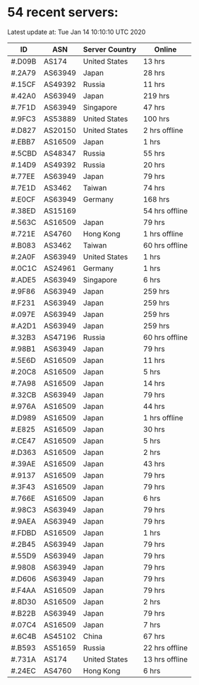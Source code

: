 # 54 recent servers:

Latest update at: Tue Jan 14 10:10:10 UTC 2020

| ID | ASN | Server Country | Online |
| -- | --- | -------------- | ------ |
| #.D09B | AS174 | United States | 13 hrs |
| #.2A79 | AS63949 | Japan | 28 hrs |
| #.15CF | AS49392 | Russia | 11 hrs |
| #.42A0 | AS63949 | Japan | 219 hrs |
| #.7F1D | AS63949 | Singapore | 47 hrs |
| #.9FC3 | AS53889 | United States | 100 hrs |
| #.D827 | AS20150 | United States | 2 hrs offline |
| #.EBB7 | AS16509 | Japan | 1 hrs |
| #.5CBD | AS48347 | Russia | 55 hrs |
| #.14D9 | AS49392 | Russia | 20 hrs |
| #.77EE | AS63949 | Japan | 79 hrs |
| #.7E1D | AS3462 | Taiwan | 74 hrs |
| #.E0CF | AS63949 | Germany | 168 hrs |
| #.38ED | AS15169 |  | 54 hrs offline |
| #.563C | AS16509 | Japan | 79 hrs |
| #.721E | AS4760 | Hong Kong | 1 hrs offline |
| #.B083 | AS3462 | Taiwan | 60 hrs offline |
| #.2A0F | AS63949 | United States | 1 hrs |
| #.0C1C | AS24961 | Germany | 1 hrs |
| #.ADE5 | AS63949 | Singapore | 6 hrs |
| #.9F86 | AS63949 | Japan | 259 hrs |
| #.F231 | AS63949 | Japan | 259 hrs |
| #.097E | AS63949 | Japan | 259 hrs |
| #.A2D1 | AS63949 | Japan | 259 hrs |
| #.32B3 | AS47196 | Russia | 60 hrs offline |
| #.98B1 | AS63949 | Japan | 79 hrs |
| #.5E6D | AS16509 | Japan | 11 hrs |
| #.20C8 | AS16509 | Japan | 5 hrs |
| #.7A98 | AS16509 | Japan | 14 hrs |
| #.32CB | AS63949 | Japan | 79 hrs |
| #.976A | AS16509 | Japan | 44 hrs |
| #.D989 | AS16509 | Japan | 1 hrs offline |
| #.E825 | AS16509 | Japan | 30 hrs |
| #.CE47 | AS16509 | Japan | 5 hrs |
| #.D363 | AS16509 | Japan | 2 hrs |
| #.39AE | AS16509 | Japan | 43 hrs |
| #.9137 | AS16509 | Japan | 79 hrs |
| #.3F43 | AS16509 | Japan | 79 hrs |
| #.766E | AS16509 | Japan | 6 hrs |
| #.98C3 | AS63949 | Japan | 79 hrs |
| #.9AEA | AS63949 | Japan | 79 hrs |
| #.FDBD | AS16509 | Japan | 1 hrs |
| #.2B45 | AS63949 | Japan | 79 hrs |
| #.55D9 | AS63949 | Japan | 79 hrs |
| #.9808 | AS63949 | Japan | 79 hrs |
| #.D606 | AS63949 | Japan | 79 hrs |
| #.F4AA | AS16509 | Japan | 79 hrs |
| #.8D30 | AS16509 | Japan | 2 hrs |
| #.B22B | AS63949 | Japan | 79 hrs |
| #.07C4 | AS16509 | Japan | 7 hrs |
| #.6C4B | AS45102 | China | 67 hrs |
| #.B593 | AS51659 | Russia | 22 hrs offline |
| #.731A | AS174 | United States | 13 hrs offline |
| #.24EC | AS4760 | Hong Kong | 6 hrs |

